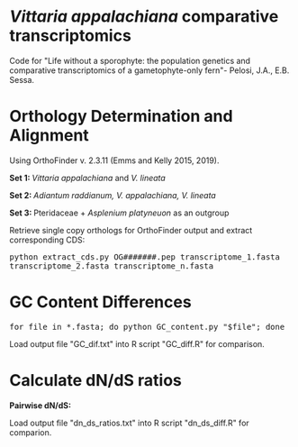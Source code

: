 # <i> Vittaria appalachiana </i> comparative transcriptomics 
Code for "Life without a sporophyte: the population genetics and comparative transcriptomics of a gametophyte-only fern"- Pelosi, J.A., E.B. Sessa. 

# Orthology Determination and Alignment

Using OrthoFinder v. 2.3.11 (Emms and Kelly 2015, 2019). 

<b> Set 1: </b> <i> Vittaria appalachiana </i> and <i> V. lineata </i> 

<b> Set 2: </b> <i> Adiantum raddianum, V. appalachiana, V. lineata </i>

<b> Set 3: </b> Pteridaceae + <i> Asplenium platyneuon </i> as an outgroup 

Retrieve single copy orthologs for OrthoFinder output and extract corresponding CDS:

<TT> python extract_cds.py OG#######.pep transcriptome_1.fasta transcriptome_2.fasta transcriptome_n.fasta </TT>

# GC Content Differences

<TT> for file in *.fasta; do python GC_content.py "$file"; done </TT> 

Load output file "GC_dif.txt" into R script "GC_diff.R" for comparison. 

# Calculate dN/dS ratios 

<b> Pairwise dN/dS: </b>  


Load output file "dn_ds_ratios.txt" into R script "dn_ds_diff.R" for comparion. 
